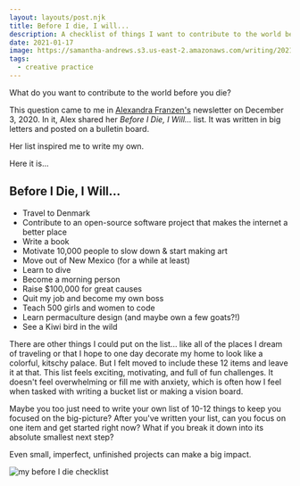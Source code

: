 ```yaml
---
layout: layouts/post.njk
title: Before I die, I will...
description: A checklist of things I want to contribute to the world before I die
date: 2021-01-17
image: https://samantha-andrews.s3.us-east-2.amazonaws.com/writing/2021-17-01-before-i-die-checklist.jpg
tags:
  - creative practice
---
```

What do you want to contribute to the world before you die?

This question came to me in [Alexandra Franzen's](http://www.alexandrafranzen.com/) newsletter on December 3, 2020. In it, Alex shared her *Before I Die, I Will...* list. It was written in big letters and posted on a bulletin board.

Her list inspired me to write my own.

Here it is...

## Before I Die, I Will...

* Travel to Denmark
* Contribute to an open-source software project that makes the internet a better place
* Write a book
* Motivate 10,000 people to slow down & start making art
* Move out of New Mexico (for a while at least)
* Learn to dive
* Become a morning person
* Raise $100,000 for great causes
* Quit my job and become my own boss
* Teach 500 girls and women to code
* Learn permaculture design (and maybe own a few goats?!)
* See a Kiwi bird in the wild

There are other things I could put on the list... like all of the places I dream of traveling or that I hope to one day decorate my home to look like a colorful, kitschy palace. But I felt moved to include these 12 items and leave it at that. This list feels exciting, motivating, and full of fun challenges. It doesn't feel overwhelming or fill me with anxiety, which is often how I feel when tasked with writing a bucket list or making a vision board.

Maybe you too just need to write your own list of 10-12 things to keep you focused on the big-picture? After you've written your list, can you focus on one item and get started right now? What if you break it down into its absolute smallest next step?

Even small, imperfect, unfinished projects can make a big impact.

![my before I die checklist](https://res.cloudinary.com/djrxspb6p/image/upload/v1630433417/blog/before_i_die/before-i-die-checklist_vbglp0.jpg)